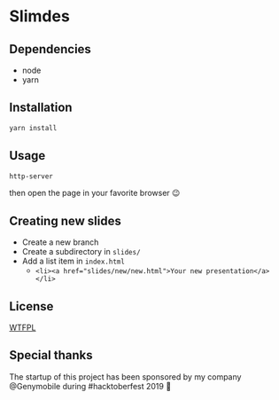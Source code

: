 # Slimdes

## Dependencies

* node
* yarn

## Installation

```sh
yarn install
```

## Usage

```sh
http-server
```

then open the page in your favorite browser :wink:

## Creating new slides

* Create a new branch
* Create a subdirectory in `slides/`
* Add a list item in `index.html`
  * ``<li><a href="slides/new/new.html">Your new presentation</a></li>``

## License

[WTFPL](http://www.wtfpl.net/about/)

## Special thanks

The startup of this project has been sponsored by my company @Genymobile
during #hacktoberfest 2019 :pray:

